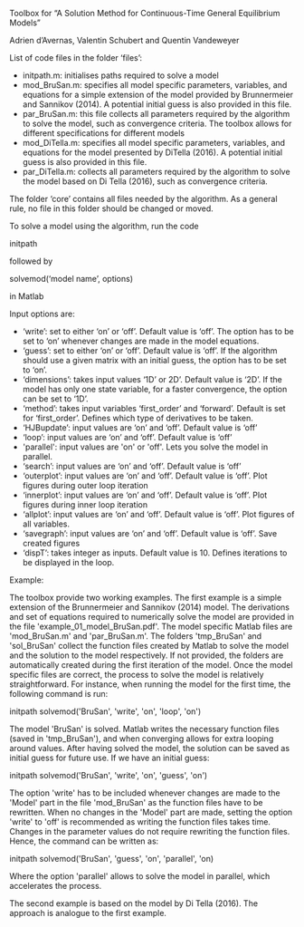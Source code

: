 Toolbox for “A Solution Method for Continuous-Time General Equilibrium Models”

Adrien d’Avernas, Valentin Schubert and Quentin Vandeweyer

List of code files in the folder ‘files’:

- initpath.m: initialises paths required to solve a model
- mod_BruSan.m: specifies all model specific parameters, variables, and equations for a simple extension of the model provided by Brunnermeier and Sannikov (2014). A potential initial guess is also provided in this file.
- par_BruSan.m: this file collects all parameters required by the algorithm to solve the model, such as convergence criteria. The toolbox allows for different specifications for different models
- mod_DiTella.m: specifies all model specific parameters, variables, and equations for the model presented by DiTella (2016). A potential initial guess is also provided in this file.
- par_DiTella.m: collects all parameters required by the algorithm to solve the model based on Di Tella (2016), such as convergence criteria.

The folder ‘core’ contains all files needed by the algorithm. As a general rule, no file in this folder should be changed or moved. 

To solve a model using the algorithm, run the code

initpath

followed by 

solvemod(‘model name’, options)

in Matlab

Input options are:
- ‘write’: set to either ‘on’ or ‘off’. Default value is ‘off’. The option has to be set to ‘on’ whenever changes are made in the model equations.
- ‘guess’: set to either ‘on’ or ‘off’. Default value is ‘off’. If the algorithm should use a given matrix with an initial guess, the option has to be set to ‘on’.
- ‘dimensions’: takes input values ‘1D’ or 2D’. Default value is ‘2D’. If the model has only one state variable, for a faster convergence, the option can be set to ‘1D’.
- ‘method’: takes input variables ‘first_order’ and ‘forward’. Default is set for ‘first_order’. Defines which type of derivatives to be taken.
- ‘HJBupdate’: input values are ‘on’ and ‘off’. Default value is ‘off’
- ‘loop’: input values are ‘on’ and ‘off’. Default value is ‘off’
- 'parallel': input values are 'on' or 'off'. Lets you solve the model in parallel. 
- ‘search’: input values are ‘on’ and ‘off’. Default value is ‘off’
- ‘outerplot’: input values are ‘on’ and ‘off’. Default value is ‘off’. Plot figures during outer loop iteration
- ‘innerplot’: input values are ‘on’ and ‘off’. Default value is ‘off’. Plot figures during inner loop iteration
- ‘allplot’: input values are ‘on’ and ‘off’. Default value is ‘off’. Plot figures of all variables.
- ‘savegraph’: input values are ‘on’ and ‘off’. Default value is ‘off’. Save created figures
- ‘dispT’: takes integer as inputs. Default value is 10. Defines iterations to be displayed in the loop.


Example:

The toolbox provide two working examples. 
The first example is a simple extension of the Brunnermeier and Sannikov (2014) model. The derivations and set of equations required to numerically solve the model are provided in the file 'example_01_model_BruSan.pdf'. The model specific Matlab files are 'mod_BruSan.m' and 'par_BruSan.m'. The folders 'tmp_BruSan' and 'sol_BruSan' collect the function files created by Matlab to solve the model and the solution to the model respectively. If not provided, the folders are automatically created during the first iteration of the model. 
Once the model specific files are correct, the process to solve the model is relatively straightforward. 
For instance, when running the model for the first time, the following command is run:

initpath
solvemod('BruSan', 'write', 'on', 'loop', 'on')

The model 'BruSan' is solved. Matlab writes the necessary function files (saved in 'tmp_BruSan'), and when converging allows for extra looping around values. 
After having solved the model, the solution can be saved as initial guess for future use. If we have an initial guess:

initpath
solvemod('BruSan', 'write', 'on', 'guess', 'on')

The option 'write' has to be included whenever changes are made to the 'Model' part in the file 'mod_BruSan' as the function files have to be rewritten. When no changes in the 'Model' part are made, setting the option 'write' to 'off' is recommended as writing the function files takes time.  
Changes in the parameter values do not require rewriting the function files. Hence, the command can be written as:

initpath
solvemod('BruSan', 'guess', 'on', 'parallel', 'on)

Where the option 'parallel' allows to solve the model in parallel, which accelerates the process. 

The second example is based on the model by Di Tella (2016). The approach is analogue to the first example. 